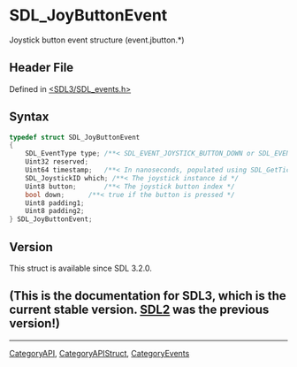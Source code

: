 # SDL_JoyButtonEvent

Joystick button event structure (event.jbutton.*)

## Header File

Defined in [<SDL3/SDL_events.h>](https://github.com/libsdl-org/SDL/blob/main/include/SDL3/SDL_events.h)

## Syntax

```c
typedef struct SDL_JoyButtonEvent
{
    SDL_EventType type; /**< SDL_EVENT_JOYSTICK_BUTTON_DOWN or SDL_EVENT_JOYSTICK_BUTTON_UP */
    Uint32 reserved;
    Uint64 timestamp;   /**< In nanoseconds, populated using SDL_GetTicksNS() */
    SDL_JoystickID which; /**< The joystick instance id */
    Uint8 button;       /**< The joystick button index */
    bool down;      /**< true if the button is pressed */
    Uint8 padding1;
    Uint8 padding2;
} SDL_JoyButtonEvent;
```

## Version

This struct is available since SDL 3.2.0.

## (This is the documentation for SDL3, which is the current stable version. [SDL2](https://wiki.libsdl.org/SDL2/) was the previous version!)



----
[CategoryAPI](CategoryAPI), [CategoryAPIStruct](CategoryAPIStruct), [CategoryEvents](CategoryEvents)

